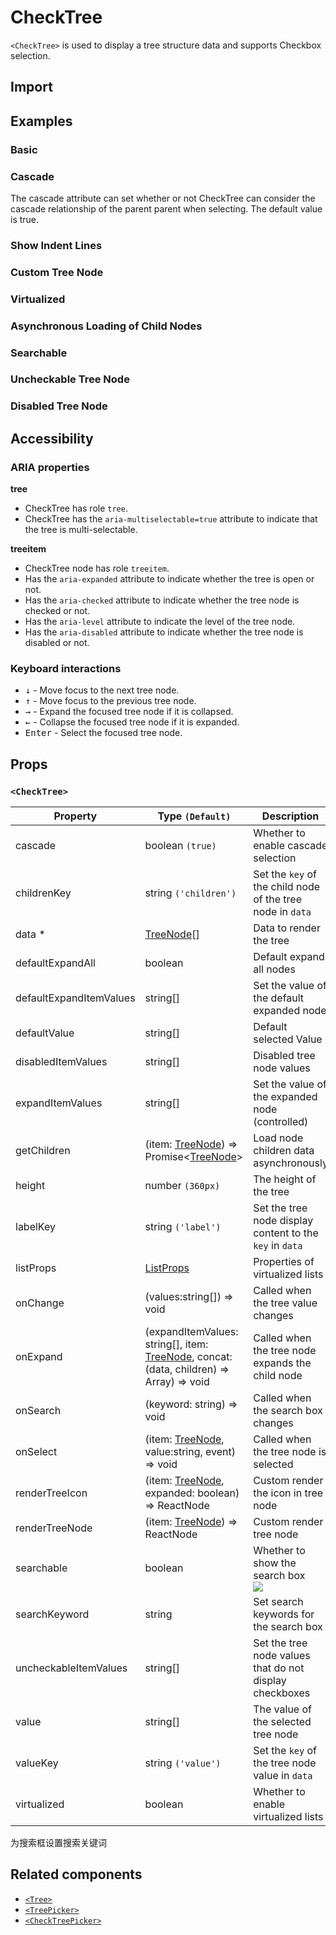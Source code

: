 # CheckTree

`<CheckTree>` is used to display a tree structure data and supports Checkbox selection.

## Import

<!--{include:<import-guide>}-->

## Examples

### Basic

<!--{include:`basic.md`}-->

### Cascade

The cascade attribute can set whether or not CheckTree can consider the cascade relationship of the parent parent when selecting. The default value is true.

<!--{include:`cascade.md`}-->

### Show Indent Lines

<!--{include:`show-indent-line.md`}-->

### Custom Tree Node

<!--{include:`custom.md`}-->

### Virtualized

<!--{include:`virtualized.md`}-->

### Asynchronous Loading of Child Nodes

<!--{include:`async.md`}-->

### Searchable

<!--{include:`searchable.md`}-->

### Uncheckable Tree Node

<!--{include:`uncheckable.md`}-->

### Disabled Tree Node

<!--{include:`disabled.md`}-->

## Accessibility

### ARIA properties

**tree**

- CheckTree has role `tree`.
- CheckTree has the `aria-multiselectable=true` attribute to indicate that the tree is multi-selectable.

**treeitem**

- CheckTree node has role `treeitem`.
- Has the `aria-expanded` attribute to indicate whether the tree is open or not.
- Has the `aria-checked` attribute to indicate whether the tree node is checked or not.
- Has the `aria-level` attribute to indicate the level of the tree node.
- Has the `aria-disabled` attribute to indicate whether the tree node is disabled or not.

### Keyboard interactions

- <kbd>↓</kbd> - Move focus to the next tree node.
- <kbd>↑</kbd> - Move focus to the previous tree node.
- <kbd>→</kbd> - Expand the focused tree node if it is collapsed.
- <kbd>←</kbd> - Collapse the focused tree node if it is expanded.
- <kbd>Enter</kbd> - Select the focused tree node.

## Props

### `<CheckTree>`

| Property                | Type `(Default)`                                                                               | Description                                                |
| ----------------------- | ---------------------------------------------------------------------------------------------- | ---------------------------------------------------------- |
| cascade                 | boolean `(true)`                                                                               | Whether to enable cascade selection                        |
| childrenKey             | string `('children')`                                                                          | Set the `key` of the child node of the tree node in `data` |
| data \*                 | [TreeNode][node][]                                                                             | Data to render the tree                                    |
| defaultExpandAll        | boolean                                                                                        | Default expand all nodes                                   |
| defaultExpandItemValues | string[]                                                                                       | Set the value of the default expanded node                 |
| defaultValue            | string[]                                                                                       | Default selected Value                                     |
| disabledItemValues      | string[]                                                                                       | Disabled tree node values                                  |
| expandItemValues        | string[]                                                                                       | Set the value of the expanded node (controlled)            |
| getChildren             | (item: [TreeNode][node]) => Promise&lt;[TreeNode][node]&gt;                                    | Load node children data asynchronously                     |
| height                  | number `(360px)`                                                                               | The height of the tree                                     |
| labelKey                | string `('label')`                                                                             | Set the tree node display content to the `key` in `data`   |
| listProps               | [ListProps][listprops]                                                                         | Properties of virtualized lists                            |
| onChange                | (values:string[]) => void                                                                      | Called when the tree value changes                         |
| onExpand                | (expandItemValues: string[], item: [TreeNode][node], concat:(data, children) => Array) => void | Called when the tree node expands the child node           |
| onSearch                | (keyword: string) => void                                                                      | Called when the search box changes                         |
| onSelect                | (item: [TreeNode][node], value:string, event) => void                                          | Called when the tree node is selected                      |
| renderTreeIcon          | (item: [TreeNode][node], expanded: boolean) => ReactNode                                       | Custom render the icon in tree node                        |
| renderTreeNode          | (item: [TreeNode][node]) => ReactNode                                                          | Custom render tree node                                    |
| searchable              | boolean                                                                                        | Whether to show the search box <br/>![][5.61.0]            |
| searchKeyword           | string                                                                                         | Set search keywords for the search box                     |
| uncheckableItemValues   | string[]                                                                                       | Set the tree node values that do not display checkboxes    |
| value                   | string[]                                                                                       | The value of the selected tree node                        |
| valueKey                | string `('value')`                                                                             | Set the `key` of the tree node value in `data`             |
| virtualized             | boolean                                                                                        | Whether to enable virtualized lists                        |

为搜索框设置搜索关键词

<!--{include:(_common/types/tree-node.md)}-->
<!--{include:(_common/types/list-props.md)}-->

## Related components

- [`<Tree>`](/components/tree)
- [`<TreePicker>`](/components/tree-picker)
- [`<CheckTreePicker>`](/components/check-tree-picker)

[listprops]: #code-ts-list-props-code
[node]: #code-ts-tree-node-code
[5.61.0]: https://img.shields.io/badge/min-v5.61.0-blue
